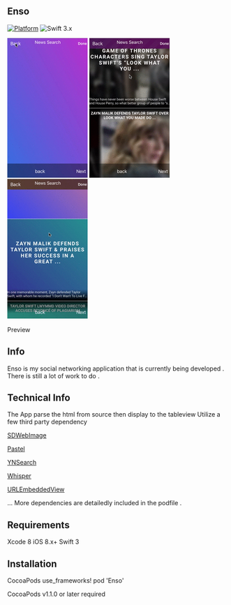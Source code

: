 ## Enso

[![Platform](http://img.shields.io/badge/platform-iOS-blue.svg?style=flat)]() ![Swift 3.x](https://img.shields.io/badge/Swift-3.0-orange.svg) 


![Search Preview](https://github.com/LeDucAnh/Enso/blob/master/EnsoSearhDemo.gif)
![Search Scroll Preview](https://github.com/LeDucAnh/Enso/blob/master/EnsoDemoScroll.gif)
![Search Detail Preview](https://github.com/LeDucAnh/Enso/blob/master/EnsoSearchDetail.gif)







Preview

## Info
Enso is my social networking application that is currently being developed . There is still a lot of work to do . 
## Technical Info
The App parse the html from source then display to the tableview 
Utilize a few third party dependency

[SDWebImage](https://github.com/rs/SDWebImage)

[Pastel](https://github.com/cruisediary/Pastel)

[YNSearch](https://github.com/younatics/YNSearch)

[Whisper](https://github.com/hyperoslo/Whisper)

[URLEmbeddedView](https://github.com/marty-suzuki/URLEmbeddedView)

...
More dependencies are detailedly included in the podfile .  



## Requirements
Xcode 8
iOS 8.x+
Swift 3

## Installation
CocoaPods
use_frameworks! 
pod 'Enso'

CocoaPods v1.1.0 or later required
